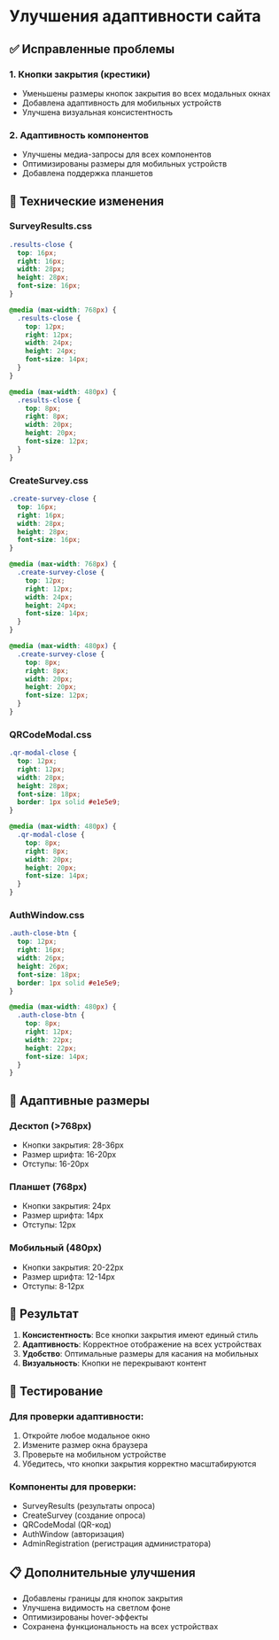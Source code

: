 # Улучшения адаптивности сайта

## ✅ Исправленные проблемы

### 1. **Кнопки закрытия (крестики)**
- Уменьшены размеры кнопок закрытия во всех модальных окнах
- Добавлена адаптивность для мобильных устройств
- Улучшена визуальная консистентность

### 2. **Адаптивность компонентов**
- Улучшены медиа-запросы для всех компонентов
- Оптимизированы размеры для мобильных устройств
- Добавлена поддержка планшетов

## 🔧 Технические изменения

### SurveyResults.css
```css
.results-close {
  top: 16px;
  right: 16px;
  width: 28px;
  height: 28px;
  font-size: 16px;
}

@media (max-width: 768px) {
  .results-close {
    top: 12px;
    right: 12px;
    width: 24px;
    height: 24px;
    font-size: 14px;
  }
}

@media (max-width: 480px) {
  .results-close {
    top: 8px;
    right: 8px;
    width: 20px;
    height: 20px;
    font-size: 12px;
  }
}
```

### CreateSurvey.css
```css
.create-survey-close {
  top: 16px;
  right: 16px;
  width: 28px;
  height: 28px;
  font-size: 16px;
}

@media (max-width: 768px) {
  .create-survey-close {
    top: 12px;
    right: 12px;
    width: 24px;
    height: 24px;
    font-size: 14px;
  }
}

@media (max-width: 480px) {
  .create-survey-close {
    top: 8px;
    right: 8px;
    width: 20px;
    height: 20px;
    font-size: 12px;
  }
}
```

### QRCodeModal.css
```css
.qr-modal-close {
  top: 12px;
  right: 12px;
  width: 28px;
  height: 28px;
  font-size: 18px;
  border: 1px solid #e1e5e9;
}

@media (max-width: 480px) {
  .qr-modal-close {
    top: 8px;
    right: 8px;
    width: 20px;
    height: 20px;
    font-size: 14px;
  }
}
```

### AuthWindow.css
```css
.auth-close-btn {
  top: 12px;
  right: 16px;
  width: 26px;
  height: 26px;
  font-size: 18px;
  border: 1px solid #e1e5e9;
}

@media (max-width: 480px) {
  .auth-close-btn {
    top: 8px;
    right: 12px;
    width: 22px;
    height: 22px;
    font-size: 14px;
  }
}
```

## 📱 Адаптивные размеры

### Десктоп (>768px)
- Кнопки закрытия: 28-36px
- Размер шрифта: 16-20px
- Отступы: 16-20px

### Планшет (768px)
- Кнопки закрытия: 24px
- Размер шрифта: 14px
- Отступы: 12px

### Мобильный (480px)
- Кнопки закрытия: 20-22px
- Размер шрифта: 12-14px
- Отступы: 8-12px

## 🎯 Результат

1. **Консистентность**: Все кнопки закрытия имеют единый стиль
2. **Адаптивность**: Корректное отображение на всех устройствах
3. **Удобство**: Оптимальные размеры для касания на мобильных
4. **Визуальность**: Кнопки не перекрывают контент

## 🧪 Тестирование

### Для проверки адаптивности:
1. Откройте любое модальное окно
2. Измените размер окна браузера
3. Проверьте на мобильном устройстве
4. Убедитесь, что кнопки закрытия корректно масштабируются

### Компоненты для проверки:
- SurveyResults (результаты опроса)
- CreateSurvey (создание опроса)
- QRCodeModal (QR-код)
- AuthWindow (авторизация)
- AdminRegistration (регистрация администратора)

## 📋 Дополнительные улучшения

- Добавлены границы для кнопок закрытия
- Улучшена видимость на светлом фоне
- Оптимизированы hover-эффекты
- Сохранена функциональность на всех устройствах 